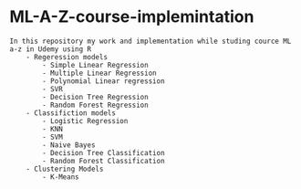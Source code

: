 # ML-A-Z-course-implemintation
 	In this repository my work and implementation while studing cource ML a-z in Udemy using R  
		- Regeression models
			- Simple Linear Regression
			- Multiple Linear Regression
			- Polynomial Linear regression
			- SVR
			- Decision Tree Regression
			- Random Forest Regression
		- Classifiction models
			- Logistic Regression
			- KNN
			- SVM
			- Naive Bayes
			- Decision Tree Classification
			- Random Forest Classification
		- Clustering Models
			- K-Means
